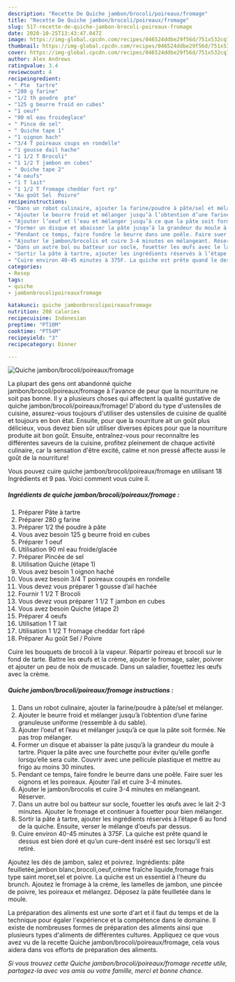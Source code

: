 ```yaml
---
description: "Recette De Quiche jambon/brocoli/poireaux/fromage"
title: "Recette De Quiche jambon/brocoli/poireaux/fromage"
slug: 517-recette-de-quiche-jambon-brocoli-poireaux-fromage
date: 2020-10-25T13:43:47.047Z
image: https://img-global.cpcdn.com/recipes/046524ddbe29f56d/751x532cq70/quiche-jambonbrocolipoireauxfromage-photo-principale-de-la-recette.jpg
thumbnail: https://img-global.cpcdn.com/recipes/046524ddbe29f56d/751x532cq70/quiche-jambonbrocolipoireauxfromage-photo-principale-de-la-recette.jpg
cover: https://img-global.cpcdn.com/recipes/046524ddbe29f56d/751x532cq70/quiche-jambonbrocolipoireauxfromage-photo-principale-de-la-recette.jpg
author: Alex Andrews
ratingvalue: 3.4
reviewcount: 4
recipeingredient:
- " Pte  tartre"
- "280 g farine"
- "1/2 th poudre  pte"
- "125 g beurre froid en cubes"
- "1 oeuf"
- "90 ml eau froideglace"
- " Pince de sel"
- " Quiche tape 1"
- "1 oignon hach"
- "3/4 T poireaux coups en rondelle"
- "1 gousse dail hache"
- "1 1/2 T Brocoli"
- "1 1/2 T jambon en cubes"
- " Quiche tape 2"
- "4 oeufs"
- "1 T lait"
- "1 1/2 T fromage cheddar fort rp"
- "Au goût Sel  Poivre"
recipeinstructions:
- "Dans un robot culinaire, ajouter la farine/poudre à pâte/sel et mélanger."
- "Ajouter le beurre froid et mélanger jusqu’à l’obtention d’une farine granuleuse uniforme (ressemble à du sable)."
- "Ajouter l’oeuf et l’eau et mélanger jusqu’à ce que la pâte soit formée. Ne pas trop mélanger."
- "Former un disque et abaisser la pâte jusqu’à la grandeur du moule à tartre. Piquer la pâte avec une fourchette pour éviter qu’elle gonfle lorsqu’elle sera cuite. Couvrir avec une pellicule plastique et mettre au frigo au moins 30 minutes."
- "Pendant ce temps, faire fondre le beurre dans une poêle. Faire suer les oignons et les poireaux. Ajouter l’ail et cuire 3-4 minutes."
- "Ajouter le jambon/brocolis et cuire 3-4 minutes en mélangeant. Réserver."
- "Dans un autre bol ou batteur sur socle, fouetter les œufs avec le lait 2-3 minutes. Ajouter le fromage et continuer à fouetter pour bien mélanger."
- "Sortir la pâte à tartre, ajouter les ingrédients réservés à l’étape 6 au fond de la quiche. Ensuite, verser le mélange d’oeufs par dessus."
- "Cuire environ 40-45 minutes à 375F. La quiche est prête quand le dessus est bien doré et qu’un cure-dent inséré est sec lorsqu’il est retiré."
categories:
- Resep
tags:
- quiche
- jambonbrocolipoireauxfromage

katakunci: quiche jambonbrocolipoireauxfromage 
nutrition: 208 calories
recipecuisine: Indonesian
preptime: "PT10M"
cooktime: "PT54M"
recipeyield: "3"
recipecategory: Dinner

---
```



![Quiche jambon/brocoli/poireaux/fromage](https://img-global.cpcdn.com/recipes/046524ddbe29f56d/751x532cq70/quiche-jambonbrocolipoireauxfromage-photo-principale-de-la-recette.jpg)

La plupart des gens ont abandonné quiche jambon/brocoli/poireaux/fromage à l'avance de peur que la nourriture ne soit pas bonne. Il y a plusieurs choses qui affectent la qualité gustative de quiche jambon/brocoli/poireaux/fromage! D'abord du type d'ustensiles de cuisine, assurez-vous toujours d'utiliser des ustensiles de cuisine de qualité et toujours en bon état. Ensuite, pour que la nourriture ait un goût plus délicieux, vous devez bien sûr utiliser diverses épices pour que la nourriture produite ait bon goût. Ensuite, entraînez-vous pour reconnaître les différentes saveurs de la cuisine, profitez pleinement de chaque activité culinaire, car la sensation d'être excité, calme et non pressé affecte aussi le goût de la nourriture!

<!--inarticleads1-->

Vous pouvez cuire quiche jambon/brocoli/poireaux/fromage en utilisant 18 Ingrédients et 9 pas. Voici comment vous cuire il.

##### Ingrédients de quiche jambon/brocoli/poireaux/fromage :

1. Préparer  Pâte à tartre
1. Préparer 280 g farine
1. Préparer 1/2 thé poudre à pâte
1. Vous avez besoin 125 g beurre froid en cubes
1. Préparer 1 oeuf
1. Utilisation 90 ml eau froide/glacée
1. Préparer  Pincée de sel
1. Utilisation  Quiche (étape 1)
1. Vous avez besoin 1 oignon haché
1. Vous avez besoin 3/4 T poireaux coupés en rondelle
1. Vous devez vous préparer 1 gousse d’ail hachée
1. Fournir 1 1/2 T Brocoli
1. Vous devez vous préparer 1 1/2 T jambon en cubes
1. Vous avez besoin  Quiche (étape 2)
1. Préparer 4 oeufs
1. Utilisation 1 T lait
1. Utilisation 1 1/2 T fromage cheddar fort râpé
1. Préparer Au goût Sel / Poivre


Cuire les bouquets de brocoli à la vapeur. Répartir poireau et brocoli sur le fond de tarte. Battre les œufs et la crème, ajouter le fromage, saler, poivrer et ajouter un peu de noix de muscade. Dans un saladier, fouettez les œufs avec la crème. 

<!--inarticleads2-->

##### Quiche jambon/brocoli/poireaux/fromage instructions :

1. Dans un robot culinaire, ajouter la farine/poudre à pâte/sel et mélanger.
1. Ajouter le beurre froid et mélanger jusqu’à l’obtention d’une farine granuleuse uniforme (ressemble à du sable).
1. Ajouter l’oeuf et l’eau et mélanger jusqu’à ce que la pâte soit formée. Ne pas trop mélanger.
1. Former un disque et abaisser la pâte jusqu’à la grandeur du moule à tartre. Piquer la pâte avec une fourchette pour éviter qu’elle gonfle lorsqu’elle sera cuite. Couvrir avec une pellicule plastique et mettre au frigo au moins 30 minutes.
1. Pendant ce temps, faire fondre le beurre dans une poêle. Faire suer les oignons et les poireaux. Ajouter l’ail et cuire 3-4 minutes.
1. Ajouter le jambon/brocolis et cuire 3-4 minutes en mélangeant. Réserver.
1. Dans un autre bol ou batteur sur socle, fouetter les œufs avec le lait 2-3 minutes. Ajouter le fromage et continuer à fouetter pour bien mélanger.
1. Sortir la pâte à tartre, ajouter les ingrédients réservés à l’étape 6 au fond de la quiche. Ensuite, verser le mélange d’oeufs par dessus.
1. Cuire environ 40-45 minutes à 375F. La quiche est prête quand le dessus est bien doré et qu’un cure-dent inséré est sec lorsqu’il est retiré.


Ajoutez les dés de jambon, salez et poivrez. Ingrédients: pâte feuilletée,jambon blanc,brocoli,oeuf,crème fraîche liquide,fromage frais type saint moret,sel et poivre. La quiche est un essentiel à l&#39;heure du brunch. Ajoutez le fromage à la crème, les lamelles de jambon, une pincée de poivre, les poireaux et mélangez. Déposez la pâte feuilletée dans le moule. 

<!--inarticleads1-->

<p>
La préparation des aliments est une sorte d'art et il faut du temps et de la technique pour égaler l'expérience et la compétence dans le domaine. Il existe de nombreuses formes de préparation des aliments ainsi que plusieurs types d'aliments de différentes cultures. Appliquez ce que vous avez vu de la recette Quiche jambon/brocoli/poireaux/fromage, cela vous aidera dans vos efforts de préparation des aliments.
</p>

<p>
<i>Si vous trouvez cette Quiche jambon/brocoli/poireaux/fromage recette utile, partagez-la avec vos amis ou votre famille, merci et bonne chance.</i>
</p>
